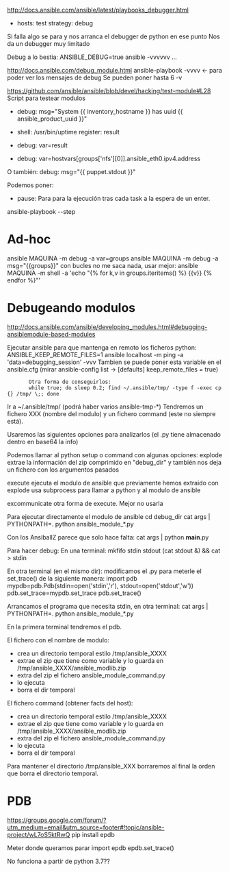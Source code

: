 http://docs.ansible.com/ansible/latest/playbooks_debugger.html
- hosts: test
  strategy: debug

Si falla algo se para y nos arranca el debugger de python en ese punto
Nos da un debugger muy limitado




Debug a lo bestia:
ANSIBLE_DEBUG=true ansible -vvvvvv ...


http://docs.ansible.com/debug_module.html
ansible-playbook -vvvv  <- para poder ver los mensajes de debug
Se pueden poner hasta 6 -v

https://github.com/ansible/ansible/blob/devel/hacking/test-module#L28
Script para testear modulos


- debug: msg="System {{ inventory_hostname }} has uuid {{ ansible_product_uuid }}"

- shell: /usr/bin/uptime
  register: result

- debug: var=result

- debug: var=hostvars[groups['nfs'][0]].ansible_eth0.ipv4.address

O también:
debug: msg="{{ puppet.stdout }}"


Podemos poner:
- pause:
Para para la ejecución tras cada task a la espera de un enter.

ansible-playbook --step

# Ad-hoc
ansible MAQUINA -m debug -a var=groups
ansible MAQUINA -m debug -a msg="{{groups}}"
  con bucles no me saca nada, usar mejor:
ansible MAQUINA -m shell -a 'echo "{% for k,v in groups.iteritems() %} {{v}} {% endfor %}"'


# Debugeando modulos
http://docs.ansible.com/ansible/developing_modules.html#debugging-ansiblemodule-based-modules

Ejecutar ansible para que mantenga en remoto los ficheros python:
ANSIBLE_KEEP_REMOTE_FILES=1 ansible localhost -m ping -a 'data=debugging_session' -vvv
Tambien se puede poner esta variable en el ansible.cfg (mirar ansible-config list -> [defaults] keep_remote_files = true)

           Otra forma de conseguirlos:
           while true; do sleep 0.2; find ~/.ansible/tmp/ -type f -exec cp {} /tmp/ \;; done

Ir a ~/.ansible/tmp/ (podrá haber varios ansible-tmp-*)
Tendremos un fichero XXX (nombre del modulo) y un fichero command (este no siempre está).

Usaremos las siguientes opciones para analizarlos (el .py tiene almacenado dentro en base64 la info)

Podemos llamar al python setup o command con algunas opciones:
explode
  extrae la información del zip comprimido en "debug_dir" y también nos deja un fichero con los argumentos pasados

execute
  ejecuta el modulo de ansible que previamente hemos extraido con explode
  usa subprocess para llamar a python y al modulo de ansible

excommunicate
  otra forma de execute. Mejor no usarla

Para ejecutar directamente el modulo de ansible
cd debug_dir
cat args | PYTHONPATH=. python ansible_module_*.py

Con los AnsiballZ parece que solo hace falta:
cat args | python __main__.py

Para hacer debug:
 En una terminal:
  mkfifo stdin stdout
  (cat stdout &) && cat > stdin

 En otra terminal (en el mismo dir):
  modificamos el .py para meterle el set_trace() de la siguiente manera:
    import pdb
    mypdb=pdb.Pdb(stdin=open('stdin','r'), stdout=open('stdout','w'))
    pdb.set_trace=mypdb.set_trace
    pdb.set_trace()

  Arrancamos el programa que necesita stdin, en otra terminal:
    cat args | PYTHONPATH=. python ansible_module_*.py

 En la primera terminal tendremos el pdb.




El fichero con el nombre de modulo:
- crea un directorio temporal estilo /tmp/ansible_XXXX
- extrae el zip que tiene como variable y lo guarda en /tmp/ansible_XXXX/ansible_modlib.zip
- extra del zip el fichero ansible_module_command.py
- lo ejecuta
- borra el dir temporal

El fichero command (obtener facts del host):
- crea un directorio temporal estilo /tmp/ansible_XXXX
- extrae el zip que tiene como variable y lo guarda en /tmp/ansible_XXXX/ansible_modlib.zip
- extra del zip el fichero ansible_module_command.py
- lo ejecuta
- borra el dir temporal

Para mantener el directorio /tmp/ansible_XXX borraremos al final la orden que borra el directorio temporal.



# PDB
https://groups.google.com/forum/?utm_medium=email&utm_source=footer#!topic/ansible-project/wL7oS5ktRwQ<Paste>
pip install epdb

Meter donde queramos parar
import epdb
epdb.set_trace()

No funciona a partir de python 3.7??
